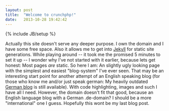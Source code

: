 ```yaml
---
layout: post
title:  "Welcome to crunchphp!"
date:   2013-10-28 19:42:42
---
```

{% include JB/setup %}

Actually this site doesn't serve any deeper purpose. I own the domain and I have
some free space. Also it allows me to get into [Jekyll](http://jekyll.com) for static site generations.
While playing around -- it took me the promised 5 minutes to set it up --
I wonder why I've not started with it earlier, because lets get honest: Most
pages _are_ static. So here I am: An slightly ugly looking page with the simplest and
easiest "blog-system" I've ever seen. That may be an interesting start point for another
attempt of an English speaking blog (for those who know me and/or just speak german:
My heavily outdated [German blog](http://www.kingcrunch.de) is still available). With
code highlighting, images and such I have all I need. However, the domain doesn't fit that
good, because an English language blog with a German .de-domain? I should be a more
"international" one I guess. Hopefully this wont be my last blog post.
